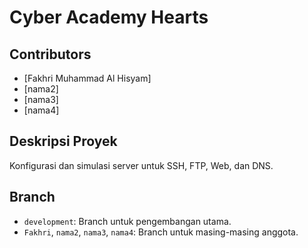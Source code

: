 # Cyber Academy Hearts

## Contributors
- [Fakhri Muhammad Al Hisyam]
- [nama2]
- [nama3]
- [nama4]

## Deskripsi Proyek
Konfigurasi dan simulasi server untuk SSH, FTP, Web, dan DNS.

## Branch
- `development`: Branch untuk pengembangan utama.
- `Fakhri`, `nama2`, `nama3`, `nama4`: Branch untuk masing-masing anggota.
